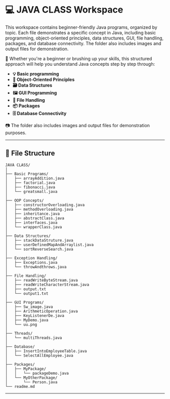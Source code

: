 # 💻 JAVA CLASS Workspace

This workspace contains beginner-friendly Java programs, organized by topic. Each file demonstrates a specific concept in Java, including basic programming, object-oriented principles, data structures, GUI, file handling, packages, and database connectivity. The folder also includes images and output files for demonstration.

📘 Whether you're a beginner or brushing up your skills, this structured approach will help you understand Java concepts step by step through:
- **💡 Basic programming**
- **🧱 Object-Oriented Principles**
- **🗃️ Data Structures**
- **🖼️ GUI Programming**
- **📂 File Handling**
- **📦 Packages**
- **🗄️ Database Connectivity**

📷 The folder also includes images and output files for demonstration purposes.

---

## 📁 File Structure

```
JAVA CLASS/
│
├── Basic Programs/
│   ├── arrayAddition.java
│   ├── factorial.java
│   ├── fibonacci.java
│   └── greatsmall.java
│
├── OOP Concepts/
│   ├── constructorOverloading.java
│   ├── methodOverloading.java
│   ├── inheritance.java
│   ├── abstractClass.java
│   ├── interfaces.java
│   └── wrapperClass.java
│
├── Data Structures/
│   ├── stackDataStruture.java
│   ├── userDefinedMapAndArraylist.java
│   └── sortReverseSearch.java
│
├── Exception Handling/
│   ├── Exceptions.java
│   └── throwAndthrows.java
│
├── File Handling/
│   ├── readWriteByteStream.java
│   ├── readWriteCharacterStream.java
│   ├── output.txt
│   └── output1.txt
│
├── GUI Programs/
│   ├── Sw_image.java
│   ├── ArithmeticOperation.java
│   ├── KeyListenerDe.java
│   ├── MyDemo.java
│   └── uu.png
│
├── Threads/
│   └── multiThreads.java
│
├── Database/
│   ├── InsertIntoEmployeeTable.java
│   └── SelectAllEmployee.java
│
├── Packages/
│   ├── MyPackage/
│   │   └── packageDemo.java
│   └── MyOtherPackage/
│       └── Person.java
└── readme.md
```

---
